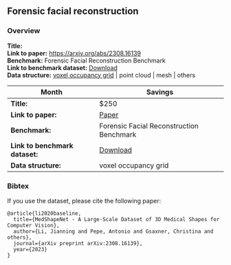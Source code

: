 
## Forensic facial reconstruction


### Overview

**Title:** <br> 
**Link to paper:** https://arxiv.org/abs/2308.16139 <br> 
**Benchmark:** Forensic Facial Reconstruction Benchmark<br>
**Link to benchmark dataset:**  [Download](https://uni-duisburg-essen.sciebo.de/s/Oz8QmrAUNSPpzub) <br> 
**Data structure:** <ins>voxel occupancy grid</ins> | point cloud | mesh | others <br>


| Month    | Savings |
| -------- | ------- |
| **Title:**  | $250    |
| **Link to paper:** | [Paper](https://arxiv.org/abs/2308.16139)    |
| **Benchmark:**    | Forensic Facial Reconstruction Benchmark    |
| **Link to benchmark dataset:**    | [Download](https://uni-duisburg-essen.sciebo.de/s/Oz8QmrAUNSPpzub)    |
| **Data structure:**| voxel occupancy grid  |




















### Bibtex
If you use the dataset, please cite the following paper:

```
@article{li2020baseline,
  title={MedShapeNet - A Large-Scale Dataset of 3D Medical Shapes for Computer Vision},
  author={Li, Jianning and Pepe, Antonio and Gsaxner, Christina and others},
  journal={arXiv preprint arXiv:2308.16139},
  year={2023}
}
```
